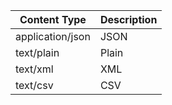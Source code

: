| Content Type       | Description        |
|--------------------|--------------------|
| application/json	 | JSON               |
| text/plain	       | Plain              |
| text/xml           | XML                |
| text/csv           | CSV                |
